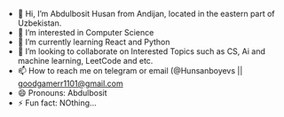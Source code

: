 - 👋 Hi, I’m Abdulbosit Husan from Andijan, located in the eastern part of Uzbekistan.
- 👀 I’m interested in Computer Science
- 🌱 I’m currently learning React and Python
- 💞️ I’m looking to collaborate on Interested Topics such as CS, Ai and machine learning, LeetCode and etc.
- 📫 How to reach me on telegram or email (@Hunsanboyevs || goodgamerr1101@gmail.com
- 😄 Pronouns: Abdulbosit
- ⚡ Fun fact: NOthing...

